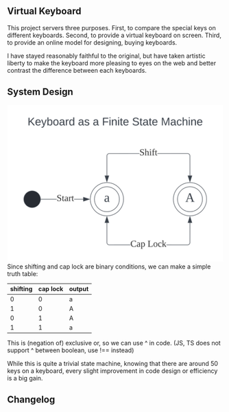 ## Virtual Keyboard

This project servers three purposes. First, to compare the special keys on different keyboards. Second, to provide a virtual keyboard on screen. Third, to provide an online model for designing, buying keyboards.

I have stayed reasonably faithful to the original, but have taken artistic liberty to make the keyboard more pleasing to eyes on the web and better contrast the difference between each keyboards.

## System Design

<img src="./README.md.d/keyboard_fsm.svg" alt="Keyboard as a Finite State Machine">
Since shifting and cap lock are binary conditions, we can make a simple truth table:

| shifting | cap lock | output |
|----------|----------|--------|
| 0        | 0        | a      |
| 1        | 0        | A      |
| 0        | 1        | A      |
| 1        | 1        | a      |

This is (negation of) exclusive or, so we can use ^ in code. (JS, TS does not support ^ between boolean, use !== instead)

While this is quite a trivial state machine, knowing that there are around 50 keys on a keyboard, every slight improvement in code design or efficiency is a big gain.



## Changelog